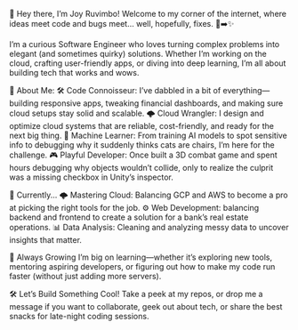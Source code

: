 👋 Hey there, I’m Joy Ruvimbo!
Welcome to my corner of the internet, where ideas meet code and bugs meet… well, hopefully, fixes. 🐛➡️✨

I’m a curious Software Engineer who loves turning complex problems into elegant (and sometimes quirky) solutions. Whether I’m working on the cloud, crafting user-friendly apps, or diving into deep learning, I’m all about building tech that works and wows.

🌟 About Me:
🛠️ Code Connoisseur: I’ve dabbled in a bit of everything—building responsive apps, tweaking financial dashboards, and making sure cloud setups stay solid and scalable.
🌩️ Cloud Wrangler: I design and optimize cloud systems that are reliable, cost-friendly, and ready for the next big thing.
🤖 Machine Learner: From training AI models to spot sensitive info to debugging why it suddenly thinks cats are chairs, I’m here for the challenge.
🎮 Playful Developer: Once built a 3D combat game and spent hours debugging why objects wouldn’t collide, only to realize the culprit was a missing checkbox in Unity’s inspector.



🔭 Currently...
🌩️ Mastering Cloud: Balancing GCP and AWS to become a pro at picking the right tools for the job.
⚙️ Web Development: balancing backend and frontend to create a solution for a bank’s real estate operations.
📊 Data Analysis: Cleaning and analyzing messy data to uncover insights that matter.

🌱 Always Growing
I’m big on learning—whether it’s exploring new tools, mentoring aspiring developers, or figuring out how to make my code run faster (without just adding more servers).

🛠️ Let’s Build Something Cool!
Take a peek at my repos, or drop me a message if you want to collaborate, geek out about tech, or share the best snacks for late-night coding sessions.
